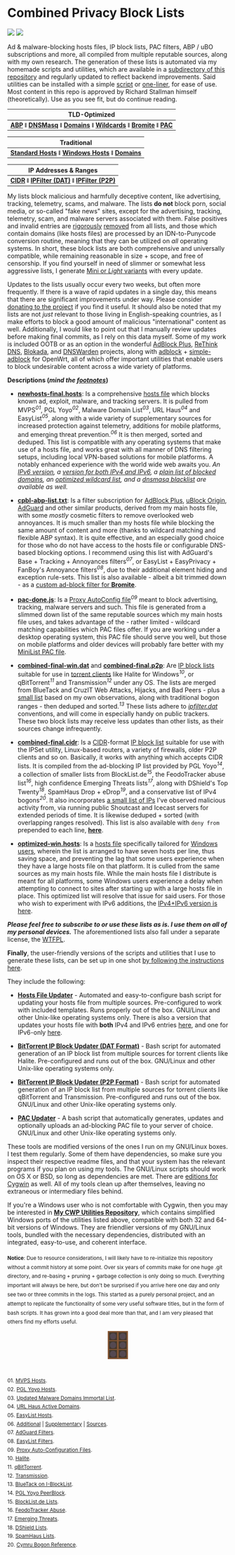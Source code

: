 # Combined Privacy Block Lists  
<p align="left">
  <img src="https://i.imgur.com/tmiMGph.png">
  <img src="https://i.imgur.com/yZ6NnIW.png">
</p>

Ad & malware-blocking hosts files, IP block lists, PAC filters, ABP / uBO subscriptions and more, all compiled from multiple reputable sources, along with my own research. The generation of these lists is automated via my homemade scripts and utilities, which are available in a [subdirectory of this repository](https://github.com/bongochong/CombinedPrivacyBlockLists/tree/master/BLT) and regularly updated to reflect backend improvements. Said utilities can be installed with a simple [script](https://github.com/bongochong/CombinedPrivacyBlockLists/blob/master/BLT/cpbl-installer.sh) or [one-liner](https://github.com/bongochong/CombinedPrivacyBlockLists/blob/master/BLT/README.md), for ease of use. Most content in this repo is approved by Richard Stallman himself (theoretically). Use as you see fit, but do continue reading.  

| TLD-Optimized |
| - |
| [**ABP**](https://raw.githubusercontent.com/bongochong/CombinedPrivacyBlockLists/master/cpbl-abp-list.txt) ǁ [**DNSMasq**](https://raw.githubusercontent.com/bongochong/CombinedPrivacyBlockLists/master/NoFormatting/cpbl-dnsmasq.txt) ǁ [**Domains**](https://raw.githubusercontent.com/bongochong/CombinedPrivacyBlockLists/master/NoFormatting/cpbl-ctld.txt) ǁ [**Wildcards**](https://raw.githubusercontent.com/bongochong/CombinedPrivacyBlockLists/master/NoFormatting/cpbl-wildcard-blacklist.txt) ǁ [**Bromite**](https://raw.githubusercontent.com/bongochong/CombinedPrivacyBlockLists/master/cpbl-bromite.dat) ǁ [**PAC**](https://raw.githubusercontent.com/bongochong/CombinedPrivacyBlockLists/master/pac-done.js) |

| Traditional |
| - |
| [**Standard Hosts**](https://raw.githubusercontent.com/bongochong/CombinedPrivacyBlockLists/master/newhosts-final.hosts) ǁ [**Windows Hosts**](https://raw.githubusercontent.com/bongochong/CombinedPrivacyBlockLists/master/NoFormatting/optimized-win.hosts) ǁ [**Domains**](https://raw.githubusercontent.com/bongochong/CombinedPrivacyBlockLists/master/NoFormatting/BlacklistedDomains.txt) |

| IP Addresses & Ranges | 
| - |
| [**CIDR**](https://raw.githubusercontent.com/bongochong/CombinedPrivacyBlockLists/master/combined-final.cidr) ǁ [**IPFilter (DAT)**](https://raw.githubusercontent.com/bongochong/CombinedPrivacyBlockLists/master/combined-final-win.dat) ǁ [**IPFilter (P2P)**](https://raw.githubusercontent.com/bongochong/CombinedPrivacyBlockLists/master/combined-final.p2p) |


My lists block malicious and harmfully deceptive content, like advertising, tracking, telemetry, scams, and malware. The lists **do not** block porn, social media, or so-called "fake news" sites, except for the advertising, tracking, telemetry, scam, and malware servers associated with them. False positives and invalid entries are [rigorously](https://github.com/bongochong/CombinedPrivacyBlockLists/blob/master/NoFormatting/WhitelistedDomains.txt) [removed](https://github.com/bongochong/CombinedPrivacyBlockLists/blob/master/BLT/parsing/tld-filter.dat) from all lists, and those which contain domains (like hosts files) are processed by an IDN-to-Punycode conversion routine, meaning that they can be utilized on *all* operating systems. In short, these block lists are both comprehensive and universally compatible, while remaining reasonable in size + scope, and free of censorship. If you find yourself in need of slimmer or somewhat less aggressive lists, I generate [Mini or *Light* variants](https://github.com/bongochong/CombinedPrivacyBlockLists/tree/master/MiniLists) with every update.  

Updates to the lists usually occur every two weeks, but often more frequently. If there is a wave of rapid updates in a single day, this means that there are significant improvements under way. Please consider [donating to the project](https://github.com/bongochong/CombinedPrivacyBlockLists/blob/master/DONATE.md) if you find it useful. It should also be noted that my lists are not *just* relevant to those living in English-speaking countries, as I make efforts to block a good amount of malicious "international" content as well. Additionally, I would like to point out that I manually review updates before making final commits, as I rely on this data myself. Some of my work is included OOTB or as an option in the wonderful [AdBlock Plus](https://adblockplus.org/subscriptions#type_other), [ReThink DNS](https://rethinkdns.com/configure), [Blokada](https://community.blokada.org/tag/blocklist), and [DNSWarden](https://dnswarden.com/customfilter.html) projects, along with [adblock](https://github.com/openwrt/packages/tree/master/net/adblock/files) + [simple-adblock](https://github.com/openwrt/packages/tree/master/net/simple-adblock/files) for OpenWrt, all of which offer important utilities that enable users to block undesirable content across a wide variety of platforms.  

**Descriptions (*mind the [footnotes](#footnotes)*)**

- [**newhosts-final.hosts**](https://raw.githubusercontent.com/bongochong/CombinedPrivacyBlockLists/master/newhosts-final.hosts): Is a comprehensive <ins>hosts file</ins> which blocks known ad, exploit, malware, and tracking servers. It is pulled from MVPS<sup>*01*</sup>, PGL Yoyo<sup>*02*</sup>, Malware Domain List<sup>*03*</sup>, URL Haus<sup>*04*</sup> and EasyList<sup>*05*</sup>, along with a wide variety of supplementary sources for increased protection against telemetry, additions for mobile platforms, and emerging threat prevention.<sup>*06*</sup> It is then merged, sorted and deduped. This list is compatible with any operating systems that make use of a hosts file, and works great with all manner of DNS filtering setups, including local VPN-based solutions for mobile platforms. A notably enhanced experience with the world wide web awaits you. _An [IPv6 version](https://raw.githubusercontent.com/bongochong/CombinedPrivacyBlockLists/master/newhosts-final-IPv6.hosts), a [version for both IPv4 and IPv6](https://raw.githubusercontent.com/bongochong/CombinedPrivacyBlockLists/master/newhosts-final-Dual.hosts), a [plain list of blocked domains](https://raw.githubusercontent.com/bongochong/CombinedPrivacyBlockLists/master/NoFormatting/BlacklistedDomains.txt), an [optimized wildcard list](https://raw.githubusercontent.com/bongochong/CombinedPrivacyBlockLists/master/NoFormatting/cpbl-wildcard-blacklist.txt), and a [dnsmasq blacklist](https://raw.githubusercontent.com/bongochong/CombinedPrivacyBlockLists/master/NoFormatting/cpbl-dnsmasq.txt) are available as well._

* [**cpbl-abp-list.txt**](https://raw.githubusercontent.com/bongochong/CombinedPrivacyBlockLists/master/cpbl-abp-list.txt): Is a filter subscription for <ins>AdBlock Plus</ins>, <ins>uBlock Origin</ins>, <ins>AdGuard</ins> and other similar products, derived from my main hosts file, with some *mostly* cosmetic filters to remove overlooked web annoyances. It is much smaller than my hosts file while blocking the same amount of content and more (thanks to wildcard matching and flexible ABP syntax). It is quite effective, and an especially good choice for those who do not have access to the hosts file or configurable DNS-based blocking options. I recommend using this list with AdGuard's Base + Tracking + Annoyances filters<sup>*07*</sup>, or EasyList + EasyPrivacy + FanBoy's Annoyance filters<sup>*08*</sup>, due to their additional element hiding and exception rule-sets. This list is also available - albeit a bit trimmed down - as a [custom ad-block filter for **Bromite**](https://raw.githubusercontent.com/bongochong/CombinedPrivacyBlockLists/master/cpbl-bromite.dat).

+ [**pac-done.js**](https://raw.githubusercontent.com/bongochong/CombinedPrivacyBlockLists/master/pac-done.js): Is a <ins>Proxy AutoConfig file</ins><sup>*09*</sup> meant to block advertising, tracking, malware servers and such. This file is generated from a slimmed down list of the same reputable sources which my main hosts file uses, and takes advantage of the - rather limited - wildcard matching capabilities which PAC files offer. If you are working under a desktop operating system, this PAC file should serve you well, but those on mobile platforms and older devices will probably fare better with my [MiniList PAC file](https://raw.githubusercontent.com/bongochong/CombinedPrivacyBlockLists/master/MiniLists/mini-pac-done.js).

- [**combined-final-win.dat**](https://raw.githubusercontent.com/bongochong/CombinedPrivacyBlockLists/master/combined-final-win.dat) and [**combined-final.p2p**](https://raw.githubusercontent.com/bongochong/CombinedPrivacyBlockLists/master/combined-final.p2p): Are <ins>IP block lists</ins> suitable for use in <ins>torrent clients</ins> like Halite for Windows<sup>*10*</sup>, or qBitTorrent<sup>*11*</sup> and Transmission<sup>*12*</sup> under any OS. The lists are merged from BlueTack and CruzIT Web Attacks, Hijacks, and Bad Peers - plus a [small list](https://raw.githubusercontent.com/bongochong/CombinedPrivacyBlockLists/master/NoFormatting/personal-entries.cidr) based on my own observations, along with traditional bogon ranges - then deduped and sorted.<sup>*13*</sup> These lists adhere to [*ipfilter.dat*](http://wiki.amule.org/wiki/Ipfilter.dat_file) conventions, and will come in especially handy on public trackers. These two block lists may receive less updates than other lists, as their sources change infrequently.

+ [**combined-final.cidr**](https://raw.githubusercontent.com/bongochong/CombinedPrivacyBlockLists/master/combined-final.cidr): Is a <ins>CIDR</ins>-format <ins>IP block list</ins> suitable for use with the IPSet utility, Linux-based routers, a variety of firewalls, older P2P clients and so on. Basically, it works with anything which accepts CIDR lists. It is compiled from the ad-blocking IP list provided by PGL Yoyo<sup>*14*</sup>, a collection of smaller lists from BlockList.de<sup>*15*</sup>, the FeodoTracker abuse list<sup>*16*</sup>, high confidence Emerging Threats lists<sup>*17*</sup>, along with DShield's Top Twenty<sup>*18*</sup>, SpamHaus Drop + eDrop<sup>*19*</sup>, and a conservative list of IPv4 bogons<sup>*20*</sup>. It also incorporates [a small list of IPs](https://raw.githubusercontent.com/bongochong/CombinedPrivacyBlockLists/master/NoFormatting/personal-entries.cidr) I've observed malicious activity from, via running public Shoutcast and Icecast servers for extended periods of time. It is likewise deduped + sorted (with overlapping ranges resolved). This list is also available with `deny from` prepended to each line, [**here**](https://raw.githubusercontent.com/bongochong/CombinedPrivacyBlockLists/master/NoFormatting/combined-denied.cidr).

- [**optimized-win.hosts**](https://raw.githubusercontent.com/bongochong/CombinedPrivacyBlockLists/master/NoFormatting/optimized-win.hosts): Is a <ins>hosts file</ins> specifically tailored for <ins>Windows users</ins>, wherein the list is arranged to have seven hosts per line, thus saving space, and preventing the lag that some users experience when they have a large hosts file on that platform. It is culled from the same sources as my main hosts file. While the main hosts file I distribute is meant for all platforms, some Windows users experience a delay when attempting to connect to sites after starting up with a large hosts file in place. This optimized list will resolve that issue for said users. For those who wish to experiment with IPv6 additions, the [IPv4+IPv6 version is here](https://raw.githubusercontent.com/bongochong/CombinedPrivacyBlockLists/master/NoFormatting/optimized-win-Dual.hosts).  

***Please feel free to subscribe to or use these lists as is. I use them on all of my personal devices.*** The aforementioned lists also fall under a separate license, the [WTFPL](http://www.wtfpl.net/txt/copying/).

**Finally**, the user-friendly versions of the scripts and utilities that I use to generate these lists, can be set up in one shot [by following the instructions here](https://github.com/bongochong/CombinedPrivacyBlockLists/blob/master/BLT/README.md).  

They include the following:  
+ [**Hosts File Updater**](https://github.com/bongochong/CombinedPrivacyBlockLists/blob/master/BLT/update-hosts.sh) - Automated and easy-to-configure bash script for updating your hosts file from multiple sources. Pre-configured to work with included templates. Runs properly out of the box. GNU/Linux and other Unix-like operating systems only. There is also a version that updates your hosts file with **both** IPv4 and IPv6 entries [here](https://github.com/bongochong/CombinedPrivacyBlockLists/blob/master/BLT/update-hosts-dual.sh), and one for IPv6-only [here](https://github.com/bongochong/CombinedPrivacyBlockLists/blob/master/BLT/update-hosts-six.sh).

* [**BitTorrent IP Block Updater (DAT Format)**](https://github.com/bongochong/CombinedPrivacyBlockLists/blob/master/BLT/update-btdat.sh) - Bash script for automated generation of an IP block list from multiple sources for torrent clients like Halite. Pre-configured and runs out of the box. GNU/Linux and other Unix-like operating systems only.

- [**BitTorrent IP Block Updater (P2P Format)**](https://github.com/bongochong/CombinedPrivacyBlockLists/blob/master/BLT/update-btp2p.sh) - Bash script for automated generation of an IP block list from multiple sources for torrent clients like qBitTorrent and Transmission. Pre-configured and runs out of the box. GNU/Linux and other Unix-like operating systems only.

+ [**PAC Updater**](https://github.com/bongochong/CombinedPrivacyBlockLists/blob/master/BLT/update-pac.sh) - A bash script that automatically generates, updates and optionally uploads an ad-blocking PAC file to your server of choice. GNU/Linux and other Unix-like operating systems only.  

These tools are modified versions of the ones I run on my GNU/Linux boxes. I test them regularly. Some of them have dependencies, so make sure you inspect their respective readme files, and that your system has the relevant programs if you plan on using my tools. The GNU/Linux scripts should work on OS X or BSD, so long as dependencies are met. There are [editions for Cygwin](https://github.com/bongochong/CombinedPrivacyBlockLists/tree/master/BLT/Cygwin) as well. All of my tools clean up after themselves, leaving no extraneous or intermediary files behind.  

If you're a Windows user who is not comfortable with Cygwin, then you may be interested in [**My CWP Utilities Repository**](https://github.com/bongochong/CWP-Utilities), which contains simplified Windows ports of the utilities listed above, compatible with both 32 and 64-bit versions of Windows. They are friendlier versions of my GNU/Linux tools, bundled with the necessary dependencies, distributed with an integrated, easy-to-use, and coherent interface.  

<sub>**Notice**: Due to resource considerations, I will likely have to re-initialize this repository without a commit history at some point. Over six years of commits make for one huge .git directory, and re-basing + pruning + garbage collection is only doing so much. Everything important will always be here, but don't be surprised if you arrive here one day and only see two or three commits in the logs. This started as a purely personal project, and an attempt to replicate the functionality of some very useful software titles, but in the form of bash scripts. It has grown into a good deal more than that, and I am very pleased that others find my efforts useful.</sub>  

<p align="center"><img src="https://raw.githubusercontent.com/bongochong/CombinedPrivacyBlockLists/master/NoFormatting/Misc/CPBL-Clacks.gif" alt="GNU Terry Pratchett | Carpentry Get Truth | A.M.K."></p>

# <a name="footnotes"></a>

<sup>01. [MVPS Hosts](http://winhelp2002.mvps.org/). </sup> <br>
<sup>02. [PGL Yoyo Hosts](http://pgl.yoyo.org/adservers/). </sup> <br>
<sup>03. [Updated Malware Domains Immortal List](https://github.com/bongochong/CombinedPrivacyBlockLists/blob/master/NoFormatting/MD-ID-Fork.txt). </sup> <br>
<sup>04. [URL Haus Active Domains](https://malware-filter.gitlab.io/malware-filter/urlhaus-filter-hosts-online.txt). </sup> <br>
<sup>05. [EasyList Hosts](https://github.com/bongochong/CombinedPrivacyBlockLists/blob/master/ABP2Hosts/easylist_desktop-hosts.txt). </sup> <br>
<sup>06. [Additional](https://github.com/bongochong/CombinedPrivacyBlockLists/tree/master/ABP2Hosts) | [Supplementary](https://github.com/bongochong/CombinedPrivacyBlockLists/tree/master/NoFormatting) | [Sources](https://github.com/bongochong/CombinedPrivacyBlockLists/tree/master/WindowsTelemetryBlockSupplements). </sup> <br>
<sup>07. [AdGuard Filters](https://kb.adguard.com/en/general/adguard-ad-filters#filters). </sup> <br>
<sup>08. [EasyList Filters](https://easylist.to/). </sup> <br>
<sup>09. [Proxy Auto-Configuration Files](https://developer.mozilla.org/en-US/docs/Web/HTTP/Proxy_servers_and_tunneling/Proxy_Auto-Configuration_PAC_file). </sup> <br>
<sup>10. [Halite](https://www.fosshub.com/Halite.html). </sup> <br>
<sup>11. [qBitTorrent](https://www.qbittorrent.org/). </sup> <br>
<sup>12. [Transmission](https://transmissionbt.com/). </sup> <br>
<sup>13. [BlueTack on I-BlockList](https://www.iblocklist.com/lists). </sup> <br>
<sup>14. [PGL Yoyo PeerBlock](https://pgl.yoyo.org/adservers/iplist.php?ipformat=peerblock&showintro=0&mimetype=plaintext). </sup> <br>
<sup>15. [BlockList.de Lists](https://www.blocklist.de). </sup> <br>
<sup>16. [FeodoTracker Abuse](https://feodotracker.abuse.ch). </sup> <br>
<sup>17. [Emerging Threats](https://www.proofpoint.com/us). </sup> <br>
<sup>18. [DShield Lists](https://dshield.org/). </sup> <br>
<sup>19. [SpamHaus Lists](https://www.spamhaus.org/drop/). </sup> <br>
<sup>20. [Cymru Bogon Reference](https://team-cymru.com/community-services/bogon-reference/). </sup> <br>
